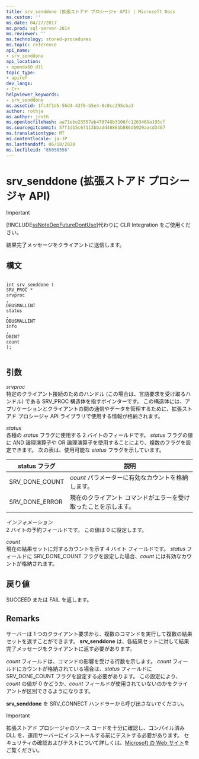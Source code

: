 ```yaml
---
title: srv_senddone (拡張ストアド プロシージャ API) | Microsoft Docs
ms.custom: ''
ms.date: 04/27/2017
ms.prod: sql-server-2014
ms.reviewer: ''
ms.technology: stored-procedures
ms.topic: reference
api_name:
- srv_senddone
api_location:
- opends60.dll
topic_type:
- apiref
dev_langs:
- C++
helpviewer_keywords:
- srv_senddone
ms.assetid: 1fc4f1d5-56d4-43f6-b5e4-0c0cc295cba3
author: rothja
ms.author: jroth
ms.openlocfilehash: aa71ebe23557ab470748b3108fc1263469a193cf
ms.sourcegitcommit: 57f1d15c67113bbadd40861b886d6929aacd3467
ms.translationtype: MT
ms.contentlocale: ja-JP
ms.lasthandoff: 06/18/2020
ms.locfileid: "85050556"
---
```

# <a name="srv_senddone-extended-stored-procedure-api"></a>srv_senddone (拡張ストアド プロシージャ API)
    
> [!IMPORTANT]  
>  [!INCLUDE[ssNoteDepFutureDontUse](../../includes/ssnotedepfuturedontuse-md.md)]代わりに CLR Integration をご使用ください。  
  
 結果完了メッセージをクライアントに送信します。  
  
## <a name="syntax"></a>構文  
  
```  
  
int srv_senddone (  
SRV_PROC *  
srvproc  
,  
DBUSMALLINT   
status  
,  
DBUSMALLINT  
info  
,  
DBINT  
count   
);  
  
```  
  
## <a name="arguments"></a>引数  
 *srvproc*  
 特定のクライアント接続のためのハンドル (この場合は、言語要求を受け取るハンドル) である SRV_PROC 構造体を指すポインターです。 この構造体には、アプリケーションとクライアントの間の通信やデータを管理するために、拡張ストアド プロシージャ API ライブラリで使用する情報が格納されます。  
  
 *status*  
 各種の *status* フラグに使用する 2 バイトのフィールドです。 *status* フラグの値に AND 論理演算子や OR 論理演算子を使用することにより、複数のフラグを設定できます。 次の表は、使用可能な *status* フラグを示しています。  
  
|status フラグ|説明|  
|-----------------|-----------------|  
|SRV_DONE_COUNT|*count* パラメーターに有効なカウントを格納します。|  
|SRV_DONE_ERROR|現在のクライアント コマンドがエラーを受け取ったことを示します。|  
  
 *インフォメーション*  
 2 バイトの予約フィールドです。 この値は 0 に設定します。  
  
 *count*  
 現在の結果セットに対するカウントを示す 4 バイト フィールドです。 *status* フィールドに SRV_DONE_COUNT フラグを設定した場合、*count* には有効なカウントが格納されます。  
  
## <a name="returns"></a>戻り値  
 SUCCEED または FAIL を返します。  
  
## <a name="remarks"></a>Remarks  
 サーバーは 1 つのクライアント要求から、複数のコマンドを実行して複数の結果セットを返すことができます。 **srv_senddone** は、各結果セットに対して結果完了メッセージをクライアントに返す必要があります。  
  
 *count* フィールドは、コマンドの影響を受ける行数を示します。 *count* フィールドにカウントが格納されている場合は、*status* フィールドに SRV_DONE_COUNT フラグを設定する必要があります。 この設定により、*count* の値が 0 かどうか、*count* フィールドが使用されていないのかをクライアントが区別できるようになります。  
  
 **srv_senddone** を SRV_CONNECT ハンドラーから呼び出さないでください。  
  
> [!IMPORTANT]  
>  拡張ストアド プロシージャのソース コードを十分に確認し、コンパイル済み DLL を、運用サーバーにインストールする前にテストする必要があります。 セキュリティの確認およびテストについて詳しくは、[Microsoft の Web サイト](https://go.microsoft.com/fwlink/?LinkID=54761&amp;clcid=0x409https://msdn.microsoft.com/security/)をご覧ください。  
  
  

